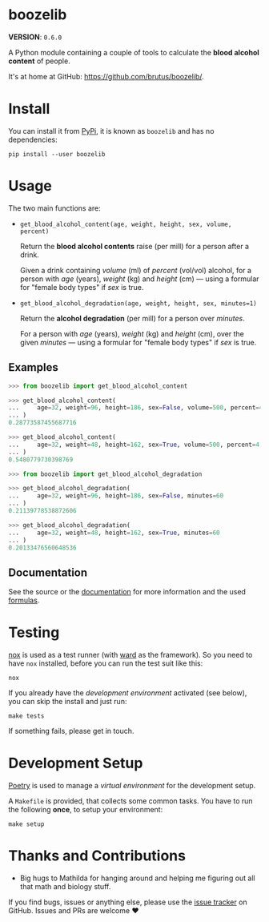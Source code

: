 # boozelib

**VERSION**: `0.6.0`

A Python module containing a couple of tools to calculate the
**blood alcohol content** of people.

It's at home at GitHub: <https://github.com/brutus/boozelib/>.

# Install

You can install it from [PyPi], it is known as `boozelib` and has no
dependencies:

```shell
pip install --user boozelib
```

# Usage

The two main functions are:

-   `get_blood_alcohol_content(age, weight, height, sex, volume, percent)`

    Return the **blood alcohol contents** raise (per mill) for a person after a
    drink.

    Given a drink containing _volume_ (ml) of _percent_ (vol/vol) alcohol, for a
    person with _age_ (years), _weight_ (kg) and _height_ (cm) — using a
    formular for "female body types" if _sex_ is true.

-   `get_blood_alcohol_degradation(age, weight, height, sex, minutes=1)`

    Return the **alcohol degradation** (per mill) for a person over _minutes_.

    For a person with _age_ (years), _weight_ (kg) and _height_ (cm), over the
    given _minutes_ — using a formular for "female body types" if _sex_ is true.

## Examples

```python
>>> from boozelib import get_blood_alcohol_content

>>> get_blood_alcohol_content(
... 	age=32, weight=96, height=186, sex=False, volume=500, percent=4.9
... )
0.28773587455687716

>>> get_blood_alcohol_content(
... 	age=32, weight=48, height=162, sex=True, volume=500, percent=4.9
... )
0.5480779730398769

>>> from boozelib import get_blood_alcohol_degradation

>>> get_blood_alcohol_degradation(
... 	age=32, weight=96, height=186, sex=False, minutes=60
... )
0.21139778538872606

>>> get_blood_alcohol_degradation(
... 	age=32, weight=48, height=162, sex=True, minutes=60
... )
0.20133476560648536

```

## Documentation

See the source or the [documentation] for more information and the used
[formulas].

# Testing

[nox] is used as a test runner (with [ward] as the framework). So you need
to have `nox` installed, before you can run the test suit like this:

```shell
nox
```

If you already have the _development environment_ activated (see below), you
can skip the install and just run:

```shell
make tests
```

If something fails, please get in touch.

# Development Setup

[Poetry] is used to manage a _virtual environment_ for the development setup.

A `Makefile` is provided, that collects some common tasks. You have to run
the following **once**, to setup your environment:

```shell
make setup
```

# Thanks and Contributions

-   Big hugs to Mathilda for hanging around and helping me figuring out all
    that math and biology stuff.

If you find bugs, issues or anything else, please use the [issue tracker] on
GitHub. Issues and PRs are welcome ❤️

[documentation]: https://boozelib.readthedocs.org/
[formulas]: https://boozelib.readthedocs.org/en/latest/background.html
[issue tracker]: https://github.com/brutus/boozelib/issues
[nox]: https://nox.thea.codes/
[poetry]: https://python-poetry.org/
[pypi]: https://pypi.org/project/BoozeLib/
[ward]: https://wardpy.com/
